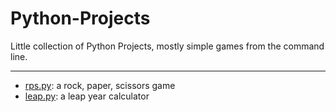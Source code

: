 # Python-Projects
Little collection of Python Projects, mostly simple games from the command line.

---
* [rps.py](https://github.com/FrankPujo/Python-Projects/blob/main/rps.py): a rock, paper, scissors game  
* [leap.py](https://github.com/FrankPujo/Python-Projects/blob/main/leap.py): a leap year calculator
